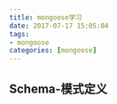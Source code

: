 ```yaml
---
title: mongoose学习
date: 2017-07-17 15:05:04
tags: 
- mongoose
categories: [mongoose]
---
```

## Schema-模式定义 ##
